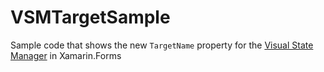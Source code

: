 # VSMTargetSample

Sample code that shows the new `TargetName` property for the [Visual State Manager](https://docs.microsoft.com/en-us/xamarin/xamarin-forms/user-interface/visual-state-manager) in Xamarin.Forms

